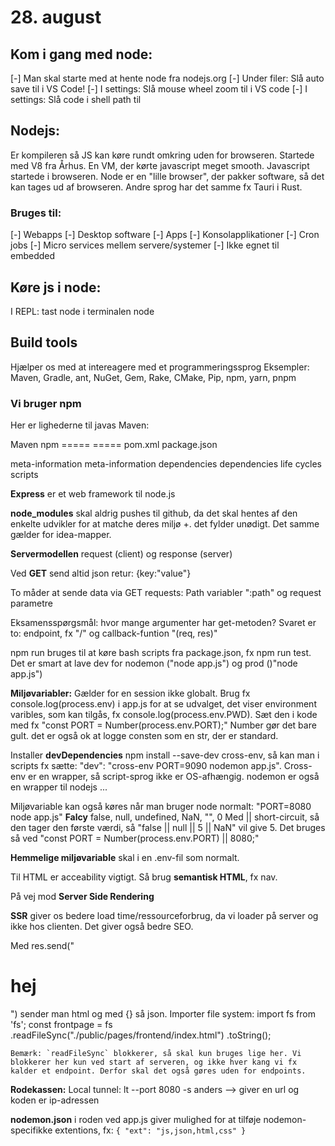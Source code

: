 # 28. august

## Kom i gang med node:

[-] Man skal starte med at hente node fra nodejs.org
[-] Under filer: Slå auto save til i VS Code!
[-] I settings: Slå mouse wheel zoom til i VS code
[-] I settings: Slå code i shell path til

## Nodejs:

Er kompileren så JS kan køre rundt omkring uden for browseren.
Startede med V8 fra Århus. En VM, der kørte javascript meget smooth.
Javascript startede i browseren.
Node er en "lille browser", der pakker software, så det kan tages ud af browseren.
Andre sprog har det samme fx Tauri i Rust.

### Bruges til:

[-] Webapps
[-] Desktop software
[-] Apps
[-] Konsolapplikationer
[-] Cron jobs
[-] Micro services mellem servere/systemer
[-] Ikke egnet til embedded

## Køre js i node:

I REPL: tast node i terminalen
node <filename>

## Build tools

Hjælper os med at intereagere med et programmeringssprog
Eksempler: Maven, Gradle, ant, NuGet, Gem, Rake, CMake, Pip, npm, yarn, pnpm

### Vi bruger npm

Her er lighederne til javas Maven:

Maven npm
===== =====
pom.xml package.json

meta-information meta-information
dependencies dependencies
life cycles scripts

**Express** er et web framework til node.js

**node_modules** skal aldrig pushes til github, da det skal hentes af den enkelte udvikler for at matche deres miljø +. det fylder unødigt. Det samme gælder for idea-mapper.

**Servermodellen** request (client) og response (server)

Ved **GET** send altid json retur: {key:"value"}

To måder at sende data via GET requests: Path variabler ":path" og request parametre

Eksamensspørgsmål: hvor mange argumenter har get-metoden? Svaret er to: endpoint, fx "/" og callback-funtion "(req, res)"

npm run bruges til at køre bash scripts fra package.json, fx npm run test. Det er smart at lave dev for nodemon ("node app.js") og prod ()"node app.js")

**Miljøvariabler:** Gælder for en session ikke globalt. Brug fx console.log(process.env) i app.js for at se udvalget, det viser environment varibles, som kan tilgås, fx console.log(process.env.PWD). Sæt den i kode med fx "const PORT = Number(process.env.PORT);" Number gør det bare gult. det er også ok at logge consten som en str, der er standard.

Installer **devDependencies** npm install --save-dev cross-env, så kan man i scripts fx sætte: "dev": "cross-env PORT=9090 nodemon app.js". Cross-env er en wrapper, så script-sprog ikke er OS-afhængig. nodemon er også en wrapper til nodejs ...

Miljøvariable kan også køres når man bruger node normalt: "PORT=8080 node app.js" **Falcy** false, null, undefined, NaN, "", 0
Med || short-circuit, så den tager den første værdi, så "false || null || 5 || NaN" vil give 5. Det bruges så ved "const PORT = Number(process.env.PORT) || 8080;"

**Hemmelige miljøvariable** skal i en .env-fil som normalt.

Til HTML er acceability vigtigt. Så brug **semantisk HTML**, fx nav.

På vej mod **Server Side Rendering**

**SSR** giver os bedere load time/ressourceforbrug, da vi loader på server og ikke hos clienten. Det giver også bedre SEO.

Med res.send("<h1>hej</h1>") sender man html og med {} så json.
Importer file system:
import fs from 'fs';
const frontpage = fs
.readFileSync("./public/pages/frontend/index.html")
.toString();

    Bemærk: `readFileSync` blokkerer, så skal kun bruges lige her. Vi blokkerer her kun ved start af serveren, og ikke hver kang vi fx kalder et endpoint. Derfor skal det også gøres uden for endpoints.

**Rodekassen:**
Local tunnel: lt --port 8080 -s anders --> giver en url og koden er ip-adressen

**nodemon.json** i roden ved app.js giver mulighed for at tilføje nodemon-specifikke extentions, fx:
`{ "ext": "js,json,html,css" }`
